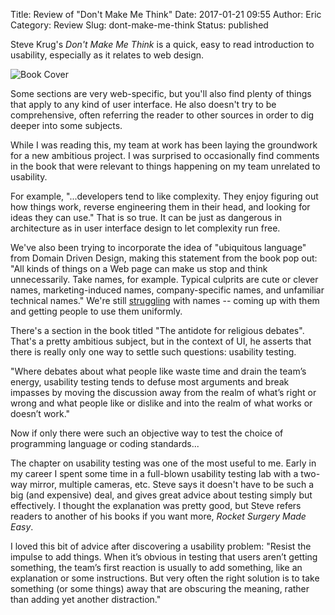 Title: Review of "Don't Make Me Think"
Date: 2017-01-21 09:55
Author: Eric
Category: Review
Slug: dont-make-me-think
Status: published


Steve Krug's *Don't Make Me Think* is a quick, easy to read introduction to
usability, especially as it relates to web design.

![Book Cover]({filename}/images/dont-make-me-think.jpg)

Some sections are very web-specific, but you'll also find plenty of things that
apply to any kind of user interface. He also doesn't try to be comprehensive,
often referring the reader to other sources in order to dig deeper into some
subjects.

While I was reading this, my team at work has been laying the groundwork for a
new ambitious project. I was surprised to occasionally find comments in the
book that were relevant to things happening on my team unrelated to usability.

For example, "...developers tend to like complexity. They enjoy figuring out
how things work, reverse engineering them in their head, and looking for ideas
they can use." That is so true. It can be just as dangerous in architecture as
in user interface design to let complexity run free.

We've also been trying to incorporate the idea of "ubiquitous language" from
Domain Driven Design, making this statement from the book pop out: "All kinds
of things on a Web page can make us stop and think unnecessarily. Take names,
for example. Typical culprits are cute or clever names, marketing-induced
names, company-specific names, and unfamiliar technical names." We're still
[struggling](https://martinfowler.com/bliki/TwoHardThings.html) with names --
coming up with them and getting people to use them uniformly.

There's a section in the book titled "The antidote for religious debates".
That's a pretty ambitious subject, but in the context of UI, he asserts that
there is really only one way to settle such questions: usability testing.

"Where debates about what people like waste time and drain the team’s energy,
usability testing tends to defuse most arguments and break impasses by moving
the discussion away from the realm of what’s right or wrong and what people
like or dislike and into the realm of what works or doesn’t work."

Now if only there were such an objective way to test the choice of programming
language or coding standards...

The chapter on usability testing was one of the most useful to me. Early in my
career I spent some time in a full-blown usability testing lab with a two-way
mirror, multiple cameras, etc. Steve says it doesn't have to be such a big (and
expensive) deal, and gives great advice about testing simply but effectively. I
thought the explanation was pretty good, but Steve refers readers to another of
his books if you want more, *Rocket Surgery Made Easy*.

I loved this bit of advice after discovering a usability problem: "Resist the
impulse to add things. When it’s obvious in testing that users aren’t getting
something, the team’s first reaction is usually to add something, like an
explanation or some instructions. But very often the right solution is to take
something (or some things) away that are obscuring the meaning, rather than
adding yet another distraction."